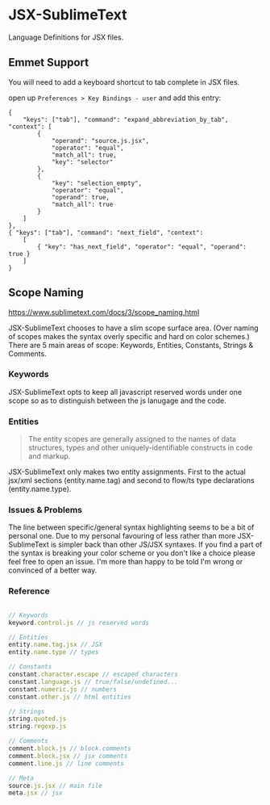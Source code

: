 # JSX-SublimeText

Language Definitions for JSX files.




## Emmet Support

You will need to add a keyboard shortcut to tab complete in JSX files.

open up `Preferences > Key Bindings - user` and add this entry:


    {
        "keys": ["tab"], "command": "expand_abbreviation_by_tab", "context": [
            {
                "operand": "source.js.jsx", 
                "operator": "equal", 
                "match_all": true, 
                "key": "selector"
            },
            {   
                "key": "selection_empty", 
                "operator": "equal", 
                "operand": true,
                "match_all": true 
            }
        ]
    },
    { "keys": ["tab"], "command": "next_field", "context":
        [
            { "key": "has_next_field", "operator": "equal", "operand": true }
        ]
    }


## Scope Naming

https://www.sublimetext.com/docs/3/scope_naming.html

JSX-SublimeText chooses to have a slim scope surface area. (Over naming of scopes makes the syntax overly specific and hard on color schemes.)
There are 5 main areas of scope: Keywords, Entities, Constants, Strings & Comments. 

### Keywords
JSX-SublimeText opts to keep all javascript reserved words under one scope so as to distinguish between the js lanugage and the code.

### Entities
> The entity scopes are generally assigned to the names of data structures, types and other uniquely-identifiable constructs in code and markup.

JSX-SublimeText only makes two entity assignments. First to the actual jsx/xml sections (entity.name.tag) and second to flow/ts type declarations (entity.name.type).


### Issues & Problems
The line between specific/general syntax highlighting seems to be a bit of personal one. Due to my personal favouring of less rather than more JSX-SublimeText is simpler back than other JS/JSX syntaxes. If you find a part of the syntax is breaking your color scheme or you don't like a choice please feel free to open an issue. I'm more than happy to be told I'm wrong or convinced of a better way. 

### Reference
```js

// Keywords
keyword.control.js // js reserved words

// Entities
entity.name.tag.jsx // JSX
entity.name.type // types

// Constants
constant.character.escape // escaped characters
constant.language.js // true/false/undefined...
constant.numeric.js // numbers
constant.other.js // html entities

// Strings
string.quoted.js
string.regexp.js

// Comments
comment.block.js // block.comments
comment.block.jsx // jsx comments
comment.line.js // line comments

// Meta
source.js.jsx // main file
meta.jsx // jsx

```
